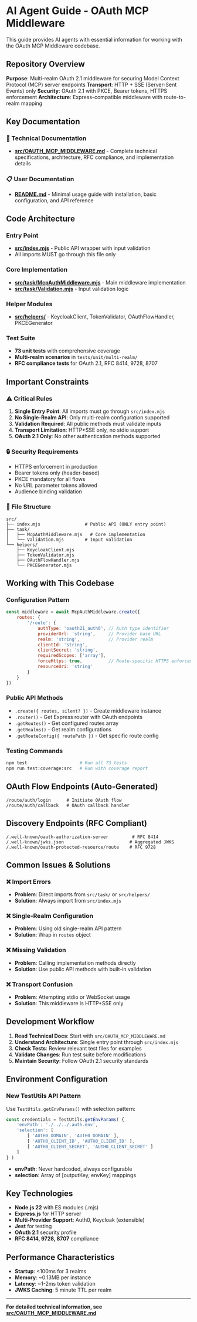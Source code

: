 # AI Agent Guide - OAuth MCP Middleware

This guide provides AI agents with essential information for working with the OAuth MCP Middleware codebase.

## Repository Overview

**Purpose**: Multi-realm OAuth 2.1 middleware for securing Model Context Protocol (MCP) server endpoints
**Transport**: HTTP + SSE (Server-Sent Events) only
**Security**: OAuth 2.1 with PKCE, Bearer tokens, HTTPS enforcement
**Architecture**: Express-compatible middleware with route-to-realm mapping

## Key Documentation

### 📖 Technical Documentation
- **[src/OAUTH_MCP_MIDDLEWARE.md](./src/OAUTH_MCP_MIDDLEWARE.md)** - Complete technical specifications, architecture, RFC compliance, and implementation details

### 📋 User Documentation  
- **[README.md](./README.md)** - Minimal usage guide with installation, basic configuration, and API reference

## Code Architecture

### Entry Point
- **[src/index.mjs](./src/index.mjs)** - Public API wrapper with input validation
- All imports MUST go through this file only

### Core Implementation
- **[src/task/McpAuthMiddleware.mjs](./src/task/McpAuthMiddleware.mjs)** - Main middleware implementation
- **[src/task/Validation.mjs](./src/task/Validation.mjs)** - Input validation logic

### Helper Modules
- **[src/helpers/](./src/helpers/)** - KeycloakClient, TokenValidator, OAuthFlowHandler, PKCEGenerator

### Test Suite
- **73 unit tests** with comprehensive coverage
- **Multi-realm scenarios** in `tests/unit/multi-realm/`
- **RFC compliance tests** for OAuth 2.1, RFC 8414, 9728, 8707

## Important Constraints

### ⚠️ Critical Rules
1. **Single Entry Point**: All imports must go through `src/index.mjs`
2. **No Single-Realm API**: Only multi-realm configuration supported
3. **Validation Required**: All public methods must validate inputs
4. **Transport Limitation**: HTTP+SSE only, no stdio support
5. **OAuth 2.1 Only**: No other authentication methods supported

### 🔒 Security Requirements
- HTTPS enforcement in production
- Bearer tokens only (header-based)
- PKCE mandatory for all flows
- No URL parameter tokens allowed
- Audience binding validation

### 📁 File Structure
```
src/
├── index.mjs                 # Public API (ONLY entry point)
├── task/
│   ├── McpAuthMiddleware.mjs   # Core implementation
│   └── Validation.mjs        # Input validation
└── helpers/
    ├── KeycloakClient.mjs
    ├── TokenValidator.mjs
    ├── OAuthFlowHandler.mjs
    └── PKCEGenerator.mjs
```

## Working with This Codebase

### Configuration Pattern
```javascript
const middleware = await McpAuthMiddleware.create({
    routes: {
        '/route': {
            authType: 'oauth21_auth0', // Auth type identifier
            providerUrl: 'string',     // Provider base URL
            realm: 'string',           // Provider realm
            clientId: 'string',
            clientSecret: 'string',
            requiredScopes: ['array'],
            forceHttps: true,          // Route-specific HTTPS enforcement
            resourceUri: 'string'
        }
    }
})
```

### Public API Methods
- `.create({ routes, silent? })` - Create middleware instance
- `.router()` - Get Express router with OAuth endpoints
- `.getRoutes()` - Get configured routes array
- `.getRealms()` - Get realm configurations
- `.getRouteConfig({ routePath })` - Get specific route config

### Testing Commands
```bash
npm test                    # Run all 73 tests
npm run test:coverage:src   # Run with coverage report
```

## OAuth Flow Endpoints (Auto-Generated)
```
/route/auth/login      # Initiate OAuth flow
/route/auth/callback   # OAuth callback handler
```

## Discovery Endpoints (RFC Compliant)
```
/.well-known/oauth-authorization-server         # RFC 8414
/.well-known/jwks.json                         # Aggregated JWKS
/.well-known/oauth-protected-resource/route    # RFC 9728
```

## Common Issues & Solutions

### ❌ Import Errors
- **Problem**: Direct imports from `src/task/` or `src/helpers/`
- **Solution**: Always import from `src/index.mjs`

### ❌ Single-Realm Configuration
- **Problem**: Using old single-realm API pattern
- **Solution**: Wrap in `routes` object

### ❌ Missing Validation
- **Problem**: Calling implementation methods directly
- **Solution**: Use public API methods with built-in validation

### ❌ Transport Confusion  
- **Problem**: Attempting stdio or WebSocket usage
- **Solution**: This middleware is HTTP+SSE only

## Development Workflow

1. **Read Technical Docs**: Start with `src/OAUTH_MCP_MIDDLEWARE.md`
2. **Understand Architecture**: Single entry point through `src/index.mjs`
3. **Check Tests**: Review relevant test files for examples
4. **Validate Changes**: Run test suite before modifications
5. **Maintain Security**: Follow OAuth 2.1 security standards

## Environment Configuration

### New TestUtils API Pattern
Use `TestUtils.getEnvParams()` with selection pattern:

```javascript
const credentials = TestUtils.getEnvParams( {
    'envPath': './../../.auth.env',
    'selection': [
        [ 'AUTH0_DOMAIN', 'AUTH0_DOMAIN' ],
        [ 'AUTH0_CLIENT_ID', 'AUTH0_CLIENT_ID' ],
        [ 'AUTH0_CLIENT_SECRET', 'AUTH0_CLIENT_SECRET' ]
    ]
} )
```

- **envPath**: Never hardcoded, always configurable
- **selection**: Array of [outputKey, envKey] mappings

## Key Technologies

- **Node.js 22** with ES modules (.mjs)
- **Express.js** for HTTP server
- **Multi-Provider Support**: Auth0, Keycloak (extensible)
- **Jest** for testing
- **OAuth 2.1** security profile
- **RFC 8414, 9728, 8707** compliance

## Performance Characteristics

- **Startup**: <100ms for 3 realms
- **Memory**: ~0.13MB per instance  
- **Latency**: ~1-2ms token validation
- **JWKS Caching**: 5 minute TTL per realm

---

**For detailed technical information, see [src/OAUTH_MCP_MIDDLEWARE.md](./src/OAUTH_MCP_MIDDLEWARE.md)**